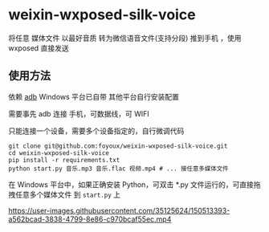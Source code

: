 # weixin-wxposed-silk-voice

将任意 媒体文件 以最好音质 转为微信语音文件(支持分段) 推到手机 ，使用 wxposed 直接发送

## 使用方法

依赖 [adb](https://developer.android.com/studio/command-line/adb)
Windows 平台已自带 其他平台自行安装配置

需要事先 adb 连接 手机，可数据线，可 WIFI

只能连接一个设备，需要多个设备指定的，自行微调代码

```shell
git clone git@github.com:foyoux/weixin-wxposed-silk-voice.git
cd weixin-wxposed-silk-voice
pip install -r requirements.txt
python start.py 音乐.mp3 音乐.flac 视频.mp4 # ... 接任意多媒体文件 
```

在 Windows 平台中，如果正确安装 Python，可双击 *.py 文件运行的，可直接拖拽任意多个媒体文件 到 `start.py` 上


https://user-images.githubusercontent.com/35125624/150513393-a562bcad-3838-4799-8e86-c970bcaf55ec.mp4
